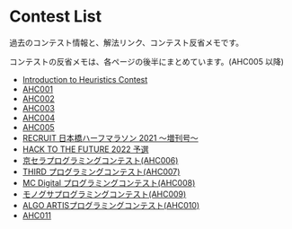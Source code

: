 # Contest List

過去のコンテスト情報と、解法リンク、コンテスト反省メモです。

コンテストの反省メモは、各ページの後半にまとめています。(AHC005 以降)

- [Introduction to Heuristics Contest](./intro-heuristics.md)
- [AHC001](./ahc001.md)
- [AHC002](./ahc002.md)
- [AHC003](./ahc003.md)
- [AHC004](./ahc004.md)
- [AHC005](./ahc005.md)
- [RECRUIT 日本橋ハーフマラソン 2021 ～増刊号～](./rcl-contest-2021-long.md)
- [HACK TO THE FUTURE 2022 予選](./httf2022qual.md)
- [京セラプログラミングコンテスト(AHC006)](./ahc006.md)
- [THIRD プログラミングコンテスト(AHC007)](./ahc007.md)
- [MC Digital プログラミングコンテスト(AHC008)](./ahc008.md)
- [モノグサプログラミングコンテスト(AHC009)](./ahc009.md)
- [ALGO ARTISプログラミングコンテスト(AHC010)](./ahc010.md)
- [AHC011](./ahc011.md)
